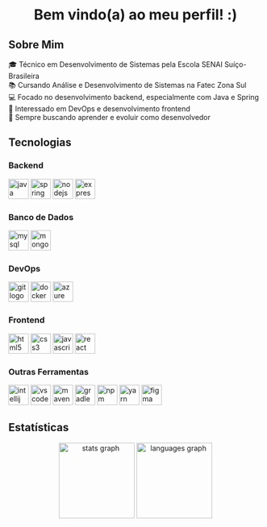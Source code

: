 <h1 align="center">Bem vindo(a) ao meu perfil! :)</h1>

###

<h2 align="left">Sobre Mim</h2>

<p align="left">
  🎓 Técnico em Desenvolvimento de Sistemas pela Escola SENAI Suíço-Brasileira<br>
  📚 Cursando Análise e Desenvolvimento de Sistemas na Fatec Zona Sul<br>
  💻 Focado no desenvolvimento backend, especialmente com Java e Spring<br>
  🚀 Interessado em DevOps e desenvolvimento frontend<br>
  📖 Sempre buscando aprender e evoluir como desenvolvedor
</p>

###

<h2 align="left">Tecnologias</h2>

<h3 align="left">Backend</h3>
<div align="left">
  <img src="https://skillicons.dev/icons?i=java" height="40" alt="java logo" />
  <img src="https://skillicons.dev/icons?i=spring" height="40" alt="spring logo" />
  <img src="https://skillicons.dev/icons?i=nodejs" height="40" alt="nodejs logo" />
  <img src="https://skillicons.dev/icons?i=express" height="40" alt="express logo" />
</div>

<h3 align="left">Banco de Dados</h3>
<div align="left">
  <img src="https://skillicons.dev/icons?i=mysql" height="40" alt="mysql logo" />
  <img src="https://skillicons.dev/icons?i=mongodb" height="40" alt="mongodb logo" />
</div>

<h3 align="left">DevOps</h3>
<div align="left">
  <img src="https://skillicons.dev/icons?i=git" height="40" alt="git logo" />
  <img src="https://skillicons.dev/icons?i=docker" height="40" alt="docker logo" />
  <img src="https://skillicons.dev/icons?i=azure" height="40" alt="azure logo" />
</div>

<h3 align="left">Frontend</h3>
<div align="left">
  <img src="https://skillicons.dev/icons?i=html" height="40" alt="html5 logo" />
  <img src="https://skillicons.dev/icons?i=css" height="40" alt="css3 logo" />
  <img src="https://skillicons.dev/icons?i=js" height="40" alt="javascript logo" />
  <img src="https://skillicons.dev/icons?i=react" height="40" alt="react logo" />
</div>

<h3 align="left">Outras Ferramentas</h3>
<div align="left">
  <img src="https://skillicons.dev/icons?i=idea" height="40" alt="intellij idea logo" />
  <img src="https://skillicons.dev/icons?i=vscode" height="40" alt="vscode logo" />
  <img src="https://skillicons.dev/icons?i=maven" height="40" alt="maven logo" />
  <img src="https://skillicons.dev/icons?i=gradle" height="40" alt="gradle logo" />
  <img src="https://skillicons.dev/icons?i=npm" height="40" alt="npm logo" />
  <img src="https://skillicons.dev/icons?i=yarn" height="40" alt="yarn logo" />
  <img src="https://skillicons.dev/icons?i=figma" height="40" alt="figma logo" />
</div>

###

<h2 align="left">Estatísticas</h2>

<div align="center">
  <img src="https://github-readme-stats.vercel.app/api?username=Rodriguou&hide_title=false&hide_rank=false&show_icons=true&include_all_commits=true&count_private=true&disable_animations=false&theme=github_dark&locale=pt-br&hide_border=false&order=1" height="150" alt="stats graph"  />
  <img src="https://github-readme-stats.vercel.app/api/top-langs?username=Rodriguou&locale=pt-br&hide_title=false&layout=compact&card_width=320&langs_count=5&theme=github_dark&hide_border=false&order=2" height="150" alt="languages graph"  />
</div>
